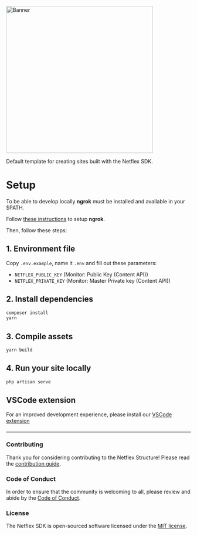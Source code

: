 
<img width="400" src="https://d3lnipq2e3xuc0.cloudfront.net/media/l/800x400/1557406595/banner.png" alt="Banner">

Default template for creating sites built with the Netflex SDK.

# Setup

To be able to develop locally **ngrok** must be installed and available in your $PATH.

Follow [these instructions](https://ngrok.com/download) to setup **ngrok**.

Then, follow these steps:

## 1. Environment file

Copy `.env.example`, name it `.env` and fill out these parameters:
* `NETFLEX_PUBLIC_KEY` (Monitor: Public Key (Content API))
* `NETFLEX_PRIVATE_KEY` (Monitor: Master Private key (Content API))

## 2. Install dependencies

```bash
composer install
yarn
```

## 3. Compile assets

```bash
yarn build
```

## 4. Run your site locally

```bash
php artisan serve
```

## VSCode extension

For an improved development experience, please install our [VSCode extension](https://marketplace.visualstudio.com/items?itemName=apility.netflex-vscode)

###
###

---

###

### Contributing

Thank you for considering contributing to the Netflex Structure! Please read the [contribution guide](CONTRIBUTING.md).

### Code of Conduct

In order to ensure that the community is welcoming to all, please review and abide by the [Code of Conduct](CODE_OF_CONDUCT.md).

### License

The Netflex SDK is open-sourced software licensed under the [MIT license](https://opensource.org/licenses/MIT).
